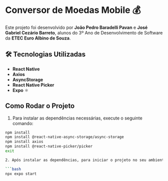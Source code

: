 # Conversor de Moedas Mobile 💰

Este projeto foi desenvolvido por **João Pedro Baradelli Pavan** e **José Gabriel Cezário Barreto**, alunos do 3º Ano de Desenvolvimento de Software da **ETEC Euro Albino de Souza**.

## 🛠 Tecnologias Utilizadas

- **React Native** 
- **Axios** 
- **AsyncStorage** 
- **React Native Picker** 
- **Expo** ⚛

## Como Rodar o Projeto

1. Para instalar as dependências necessárias, execute o seguinte comando:

```bash
npm install
npm install @react-native-async-storage/async-storage
npm install axios
npm install @react-native-picker/picker
exit

2. Após instalar as dependências, para iniciar o projeto no seu ambiente local, execute o comando:

```bash
npx expo start
